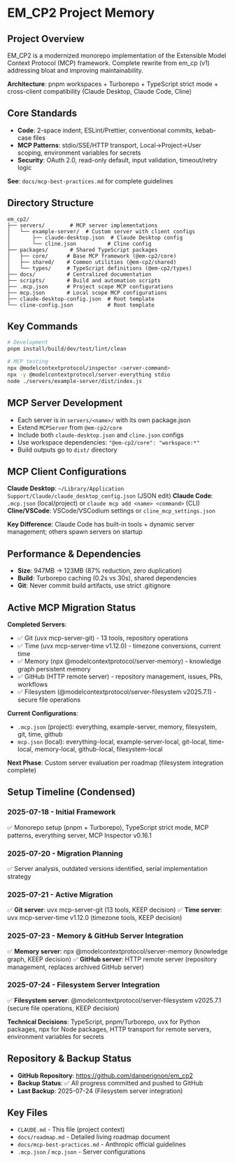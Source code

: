 # EM_CP2 Project Memory

## Project Overview
EM_CP2 is a modernized monorepo implementation of the Extensible Model Context Protocol (MCP) framework. Complete rewrite from em_cp (v1) addressing bloat and improving maintainability.

**Architecture**: pnpm workspaces + Turborepo + TypeScript strict mode + cross-client compatibility (Claude Desktop, Claude Code, Cline)

## Core Standards
- **Code**: 2-space indent, ESLint/Prettier, conventional commits, kebab-case files
- **MCP Patterns**: stdio/SSE/HTTP transport, Local→Project→User scoping, environment variables for secrets
- **Security**: OAuth 2.0, read-only default, input validation, timeout/retry logic

**See**: `docs/mcp-best-practices.md` for complete guidelines

## Directory Structure
```
em_cp2/
├── servers/        # MCP server implementations
│   └── example-server/  # Custom server with client configs
│       ├── claude-desktop.json  # Claude Desktop config
│       └── cline.json          # Cline config
├── packages/       # Shared TypeScript packages
│   ├── core/      # Base MCP framework (@em-cp2/core)
│   ├── shared/    # Common utilities (@em-cp2/shared)
│   └── types/     # TypeScript definitions (@em-cp2/types)
├── docs/          # Centralized documentation
├── scripts/       # Build and automation scripts
├── .mcp.json      # Project scope MCP configurations
├── mcp.json       # Local scope MCP configurations
├── claude-desktop-config.json  # Root template
└── cline-config.json           # Root template
```

## Key Commands
```bash
# Development
pnpm install/build/dev/test/lint/clean

# MCP testing
npx @modelcontextprotocol/inspector <server-command>
npx -y @modelcontextprotocol/server-everything stdio
node ./servers/example-server/dist/index.js
```

## MCP Server Development
- Each server is in `servers/<name>/` with its own package.json
- Extend `MCPServer` from `@em-cp2/core`
- Include both `claude-desktop.json` and `cline.json` configs
- Use workspace dependencies: `"@em-cp2/core": "workspace:*"`
- Build outputs go to `dist/` directory

## MCP Client Configurations

**Claude Desktop**: `~/Library/Application Support/Claude/claude_desktop_config.json` (JSON edit)
**Claude Code**: `.mcp.json` (local/project) or `claude mcp add <name> <command>` (CLI)  
**Cline/VSCode**: VSCode/VSCodium settings or `cline_mcp_settings.json`

**Key Difference**: Claude Code has built-in tools + dynamic server management; others spawn servers on startup

## Performance & Dependencies
- **Size**: 947MB → 123MB (87% reduction, zero duplication)
- **Build**: Turborepo caching (0.2s vs 30s), shared dependencies
- **Git**: Never commit build artifacts, use strict .gitignore

## Active MCP Migration Status

**Completed Servers**: 
- ✅ Git (uvx mcp-server-git) - 13 tools, repository operations
- ✅ Time (uvx mcp-server-time v1.12.0) - timezone conversions, current time
- ✅ Memory (npx @modelcontextprotocol/server-memory) - knowledge graph persistent memory
- ✅ GitHub (HTTP remote server) - repository management, issues, PRs, workflows
- ✅ Filesystem (@modelcontextprotocol/server-filesystem v2025.7.1) - secure file operations

**Current Configurations**:
- `.mcp.json` (project): everything, example-server, memory, filesystem, git, time, github
- `mcp.json` (local): everything-local, example-server-local, git-local, time-local, memory-local, github-local, filesystem-local

**Next Phase**: Custom server evaluation per roadmap (filesystem integration complete)

## Setup Timeline (Condensed)

### 2025-07-18 - Initial Framework
✅ Monorepo setup (pnpm + Turborepo), TypeScript strict mode, MCP patterns, everything server, MCP Inspector v0.16.1

### 2025-07-20 - Migration Planning  
✅ Server analysis, outdated versions identified, serial implementation strategy

### 2025-07-21 - Active Migration
✅ **Git server**: uvx mcp-server-git (13 tools, KEEP decision)
✅ **Time server**: uvx mcp-server-time v1.12.0 (timezone tools, KEEP decision)

### 2025-07-23 - Memory & GitHub Server Integration
✅ **Memory server**: npx @modelcontextprotocol/server-memory (knowledge graph, KEEP decision)
✅ **GitHub server**: HTTP remote server (repository management, replaces archived GitHub server)

### 2025-07-24 - Filesystem Server Integration
✅ **Filesystem server**: @modelcontextprotocol/server-filesystem v2025.7.1 (secure file operations, KEEP decision)

**Technical Decisions**: TypeScript, pnpm/Turborepo, uvx for Python packages, npx for Node packages, HTTP transport for remote servers, environment variables for secrets

## Repository & Backup Status
- **GitHub Repository**: https://github.com/danperignon/em_cp2
- **Backup Status**: ✅ All progress committed and pushed to GitHub
- **Last Backup**: 2025-07-24 (Filesystem server integration)

## Key Files
- `CLAUDE.md` - This file (project context)
- `docs/roadmap.md` - Detailed living roadmap document
- `docs/mcp-best-practices.md` - Anthropic official guidelines
- `.mcp.json` / `mcp.json` - Server configurations